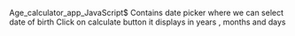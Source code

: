 <p>Age_calculator_app_JavaScript$
Contains date picker where we can select date of birth
Click on calculate button it displays in years , months and days
</p>
